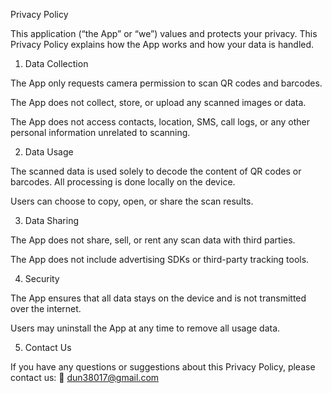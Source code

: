 Privacy Policy

This application (“the App” or “we”) values and protects your privacy. This Privacy Policy explains how the App works and how your data is handled.

1. Data Collection

The App only requests camera permission to scan QR codes and barcodes.

The App does not collect, store, or upload any scanned images or data.

The App does not access contacts, location, SMS, call logs, or any other personal information unrelated to scanning.

2. Data Usage

The scanned data is used solely to decode the content of QR codes or barcodes. All processing is done locally on the device.

Users can choose to copy, open, or share the scan results.

3. Data Sharing

The App does not share, sell, or rent any scan data with third parties.

The App does not include advertising SDKs or third-party tracking tools.

4. Security

The App ensures that all data stays on the device and is not transmitted over the internet.

Users may uninstall the App at any time to remove all usage data.

5. Contact Us

If you have any questions or suggestions about this Privacy Policy, please contact us:
📧 dun38017@gmail.com


